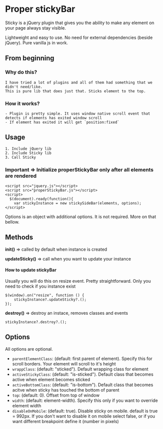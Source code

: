 # Proper stickyBar

Sticky is a jQuery plugin that gives you the ability to make any element on your page always stay visible.

Lightweight and easy to use. No need for external dependencies (beside jQuery). Pure vanilla js in work.

## From beginning

### Why do this?
    I have tried a lot of plugins and all of them had something that we didn't need/like.
    This is pure lib that does just that. Sticks element to the top.

### How it works? 
    - Plugin is pretty simple. It uses window native scroll event that detects if elements has exited window scroll
    - If element has exited it will get `position:fixed`

## Usage
    1. Include jQuery lib
    2. Include Sticky lib
    3. Call Sticky

### Important => Initialize properStickyBar only after all elements are rendered 

```
<script src="jquery.js"></script>
<script src="properStickyBar.js"></script>
<script>
  $(document).ready(function(){
    var stickyInstance = new stickySideBar(elements, options);
</script>
```

Options is an object with additional options. It is not required. More on that bellow. 

## Methods
**init()** => called by default when instance is created

**updateSticky()** => call when you want to update your instance

#### How to update stickyBar

Usually you will do this on resize event. Pretty straightforward. Only you need to check if you instance exist


```
$(window).on("resize", function () {
    stickyInstance?.updateSticky?.();
});
```

**destroy()** => destroy an instace, removes classes and events

`stickyInstance?.destroy?.();`

## Options

All options are optional.

- `parentElementClass`: (default: first parent of element). Specify this for scroll borders. Your element will scroll to it's height
- `wrappClass`: (default: "sticked"). Default wrapping class for element
- `activeStickyClass`: (default: "is-sticked"). Default class that becomes active when element becomes sticked
- `activeBottomClass`: (default: "is-bottom"). Default class that becomes acitve when sticky has touched the bottom of parent
- `top`: (default: 0). Offset from top of window
- `width`: (default: element-width). Specify this only if you want to override element width
- `disableOnMobile`: (default: true). Disable sticky on mobile. default is true = 992px. If you don't want to disable it on mobile select false, or if you want different breakpoint define it (number in pixels)
